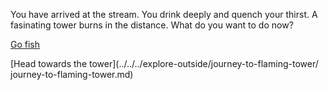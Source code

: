 You have arrived at the stream. You drink deeply and quench your thirst. A fasinating tower burns in the distance. What do you want to do now?

[Go fish](go-fish/fish.md)

[Head towards the tower](../../../explore-outside/journey-to-flaming-tower/
journey-to-flaming-tower.md)